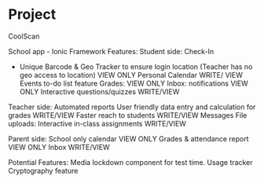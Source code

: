 # Project
CoolScan 

School app - Ionic Framework
Features:
Student side:
Check-In 
- Unique Barcode & Geo Tracker to ensure login location 
(Teacher has no geo access to location) 			VIEW ONLY
Personal Calendar					   	WRITE/ VIEW
Events 
to-do list feature
Grades: 							VIEW ONLY
Inbox: notifications						VIEW ONLY
Interactive questions/quizzes					WRITE/VIEW

Teacher side:
Automated reports
User friendly data entry and calculation for grades	WRITE/VIEW
Faster reach to students 					WRITE/VIEW
Messages
File uploads: 
Interactive in-class assignments				WRITE/VIEW

Parent side:
School only calendar						VIEW ONLY
Grades & attendance report					VIEW ONLY
Inbox								WRITE/VIEW 

Potential Features:
Media lockdown component for test time. Usage tracker
Cryptography feature  

